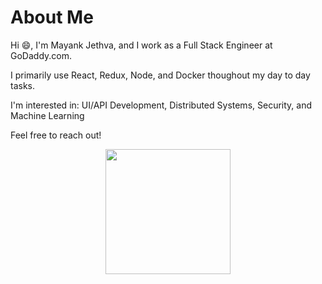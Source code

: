 # About Me

Hi :smile:, I'm Mayank Jethva, and I work as a Full Stack Engineer at GoDaddy.com.

I primarily use React, Redux, Node, and Docker thoughout my day to day tasks. 

I'm interested in: UI/API Development, Distributed Systems, Security, and Machine Learning

Feel free to reach out!

<p align="center">
  <img src="https://user-images.githubusercontent.com/1103708/60848166-22fd0e80-a1ab-11e9-8f9d-e200f7432135.png" width="200"/>
</p>
